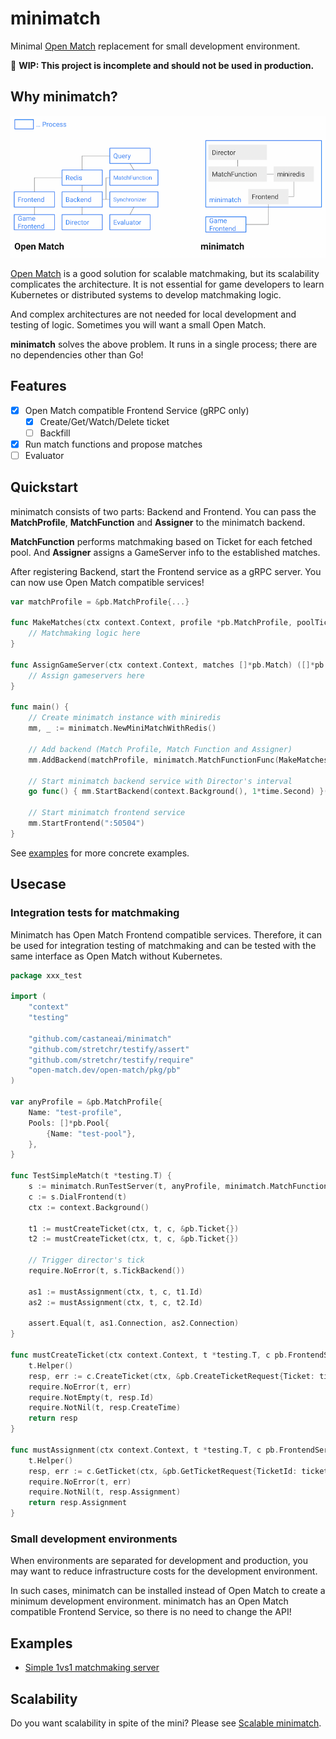 # minimatch
Minimal [Open Match](https://open-match.dev/) replacement for small development environment.

🚧 **WIP: This project is incomplete and should not be used in production.**

## Why minimatch?

![](./overview.png)

[Open Match](https://open-match.dev/) is a good solution for scalable matchmaking, but its scalability complicates the architecture.
It is not essential for game developers to learn Kubernetes or distributed systems to develop matchmaking logic.

And complex architectures are not needed for local development and testing of logic. Sometimes you will want a small Open Match.

**minimatch** solves the above problem.
It runs in a single process; there are no dependencies other than Go!

## Features

- [x] Open Match compatible Frontend Service (gRPC only)
  - [x] Create/Get/Watch/Delete ticket
  - [ ] Backfill
- [x] Run match functions and propose matches
- [ ] Evaluator

## Quickstart

minimatch consists of two parts: Backend and Frontend.
You can pass the **MatchProfile**,
**MatchFunction** and **Assigner** to the minimatch backend.

**MatchFunction** performs matchmaking based on Ticket for each fetched pool.
And **Assigner** assigns a GameServer info to the established matches.

After registering Backend, start the Frontend service as a gRPC server.
You can now use Open Match compatible services!

```go
var matchProfile = &pb.MatchProfile{...}

func MakeMatches(ctx context.Context, profile *pb.MatchProfile, poolTickets minimatch.PoolTickets) ([]*pb.Match, error) {
	// Matchmaking logic here
}

func AssignGameServer(ctx context.Context, matches []*pb.Match) ([]*pb.AssignmentGroup, error) {
	// Assign gameservers here
}

func main() {
	// Create minimatch instance with miniredis
	mm, _ := minimatch.NewMiniMatchWithRedis()

	// Add backend (Match Profile, Match Function and Assigner)
	mm.AddBackend(matchProfile, minimatch.MatchFunctionFunc(MakeMatches), minimatch.AssignerFunc(AssignGameServer))

	// Start minimatch backend service with Director's interval
	go func() { mm.StartBackend(context.Background(), 1*time.Second) }()

	// Start minimatch frontend service
	mm.StartFrontend(":50504")
}
```

See [examples](./examples) for more concrete examples.

## Usecase

### Integration tests for matchmaking

Minimatch has Open Match Frontend compatible services.
Therefore, it can be used for integration testing of matchmaking and 
can be tested with the same interface as Open Match without Kubernetes.

```go
package xxx_test

import (
	"context"
	"testing"
  
	"github.com/castaneai/minimatch"
	"github.com/stretchr/testify/assert"
	"github.com/stretchr/testify/require"
	"open-match.dev/open-match/pkg/pb"
)

var anyProfile = &pb.MatchProfile{
	Name: "test-profile",
	Pools: []*pb.Pool{
		{Name: "test-pool"},
	},
}

func TestSimpleMatch(t *testing.T) {
	s := minimatch.RunTestServer(t, anyProfile, minimatch.MatchFunctionFunc(MakeMatches), minimatch.AssignerFunc(AssignGameServer))
	c := s.DialFrontend(t)
	ctx := context.Background()

	t1 := mustCreateTicket(ctx, t, c, &pb.Ticket{})
	t2 := mustCreateTicket(ctx, t, c, &pb.Ticket{})

	// Trigger director's tick
	require.NoError(t, s.TickBackend())

	as1 := mustAssignment(ctx, t, c, t1.Id)
	as2 := mustAssignment(ctx, t, c, t2.Id)

	assert.Equal(t, as1.Connection, as2.Connection)
}

func mustCreateTicket(ctx context.Context, t *testing.T, c pb.FrontendServiceClient, ticket *pb.Ticket) *pb.Ticket {
	t.Helper()
	resp, err := c.CreateTicket(ctx, &pb.CreateTicketRequest{Ticket: ticket})
	require.NoError(t, err)
	require.NotEmpty(t, resp.Id)
	require.NotNil(t, resp.CreateTime)
	return resp
}

func mustAssignment(ctx context.Context, t *testing.T, c pb.FrontendServiceClient, ticketID string) *pb.Assignment {
	t.Helper()
	resp, err := c.GetTicket(ctx, &pb.GetTicketRequest{TicketId: ticketID})
	require.NoError(t, err)
	require.NotNil(t, resp.Assignment)
	return resp.Assignment
}
```

### Small development environments

When environments are separated for development and production,
you may want to reduce infrastructure costs for the development environment.

In such cases, minimatch can be installed instead of Open Match to create a minimum development environment.
minimatch has an Open Match compatible Frontend Service, so there is no need to change the API!


## Examples

- [Simple 1vs1 matchmaking server](./examples/simple1vs1/simple1vs1.go)

## Scalability

Do you want scalability in spite of the mini? 
Please see [Scalable minimatch](./docs/scalable.md).
